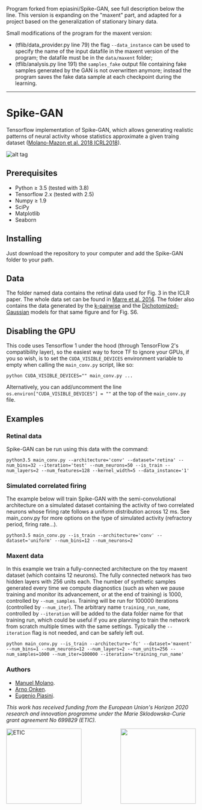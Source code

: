 Program forked from epiasini/Spike-GAN, see full description below the line.
This version is expanding on the "maxent" part, and adapted for a project based on the generalization of stationary binary data.

Small modifications of the program for the maxent version:
  - (tflib/data_provider.py line 79) the flag `--data_instance` can be used to specify the name of the input datafile in the maxent version of the program; the datafile must be in the `data/maxent` folder;
  - (tflib/analysis.py line 191) the `samples_fake` output file containing fake samples generated by the GAN is not overwritten anymore; instead the program saves the fake data sample at each checkpoint during the learning.

---

# Spike-GAN

Tensorflow implementation of Spike-GAN, which allows generating realistic patterns of neural activity whose statistics approximate a given traing dataset ([Molano-Mazon et al. 2018 ICRL2018](https://openreview.net/forum?id=r1VVsebAZ)). 

![alt tag](figs/architecture.png)

## Prerequisites

* Python ≥ 3.5 (tested with 3.8)
* Tensorflow 2.x (tested with 2.5)
* Numpy ≥ 1.9
* SciPy
* Matplotlib
* Seaborn

## Installing

Just download the repository to your computer and add the Spike-GAN folder to your path.


## Data
The folder named data contains the retinal data used for Fig. 3 in the ICLR paper. The whole data set can be found in [Marre et al. 2014](https://datarep.app.ist.ac.at/61/). The folder also contains the data generated by the [k-pairwise](http://journals.plos.org/ploscompbiol/article?id=10.1371/journal.pcbi.1003408) and the [Dichotomized-Gaussian](https://www.frontiersin.org/articles/10.3389/fncom.2010.00144/full) models for that same figure and for Fig. S6. 

## Disabling the GPU
This code uses Tensorflow 1 under the hood (through TensorFlow 2's
compatibility layer), so the easiest way to force TF to ignore your
GPUs, if you so wish, is to set the `CUDA_VISIBLE_DEVICES` environment
variable to empty when calling the `main_conv.py` script, like so:
```
python CUDA_VISIBLE_DEVICES="" main_conv.py ...
```
Alternatively, you can add/uncomment the line
`os.environ["CUDA_VISIBLE_DEVICES"] = ""` at the top of the
`main_conv.py` file.

## Examples

### Retinal data
Spike-GAN can be run using this data with the command:

```
python3.5 main_conv.py --architecture='conv' --dataset='retina' --num_bins=32 --iteration='test' --num_neurons=50 --is_train --num_layers=2 --num_features=128 --kernel_width=5 --data_instance='1'
```

### Simulated correlated firing
The example below will train Spike-GAN with the semi-convolutional architecture on a simulated dataset containing the activity of two correlated neurons whose firing rate follows a uniform distribution across 12 ms. See main_conv.py for more options on the type of simulated activity (refractory period, firing rate...).

```
python3.5 main_conv.py --is_train --architecture='conv' --dataset='uniform' --num_bins=12 --num_neurons=2 
```

### Maxent data
In this example we train a fully-connected architecture on the toy
maxent dataset (which contains 12 neurons). The fully connected
network has two hidden layers with 256 units each. The number of
synthetic samples generated every time we compute diagnostics (such as
when we pause training and monitor its advancement, or at the end of
training) is 1000, controlled by `--num_samples`. Training will be run
for 100000 iterations (controlled by `--num_iter`). The arbitrary name
`training_run_name`, controlled by `--iteration` will be added to the
data folder name for that training run, which could be useful if you
are planning to train the network from scratch multiple times with the
same settings. Typically the `--iteration` flag is not needed, and can
be safely left out.

```
python main_conv.py --is_train --architecture='fc' --dataset='maxent' --num_bins=1 --num_neurons=12 --num_layers=2 --num_units=256 --num_samples=1000 --num_iter=100000 --iteration='training_run_name'
```


### Authors
* [Manuel Molano](https://github.com/manuelmolano).
* [Arno Onken](https://github.com/asnelt).
* [Eugenio Piasini](https://github.com/epiasini).

*This work has received funding from the European Union's Horizon 2020 research and innovation programme under the Marie Sklodowska-Curie grant agreement No 699829 (ETIC).*

<img src="figs/LOGO.png" alt="ETIC" width="200px" align="left">
<img src="figs/flag_yellow_low.jpg" width="200px" align="right">
